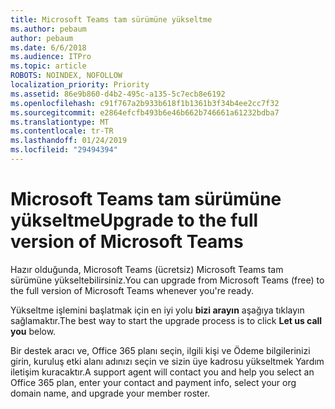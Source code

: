 ```yaml
---
title: Microsoft Teams tam sürümüne yükseltme
ms.author: pebaum
author: pebaum
ms.date: 6/6/2018
ms.audience: ITPro
ms.topic: article
ROBOTS: NOINDEX, NOFOLLOW
localization_priority: Priority
ms.assetid: 86e9b860-d4b2-495c-a135-5c7ecb8e6192
ms.openlocfilehash: c91f767a2b933b618f1b1361b3f34b4ee2cc7f32
ms.sourcegitcommit: e2864efcfb493b6e46b662b746661a61232bdba7
ms.translationtype: MT
ms.contentlocale: tr-TR
ms.lasthandoff: 01/24/2019
ms.locfileid: "29494394"
---
```

# <a name="upgrade-to-the-full-version-of-microsoft-teams"></a><span data-ttu-id="9295e-102">Microsoft Teams tam sürümüne yükseltme</span><span class="sxs-lookup"><span data-stu-id="9295e-102">Upgrade to the full version of Microsoft Teams</span></span>

<span data-ttu-id="9295e-103">Hazır olduğunda, Microsoft Teams (ücretsiz) Microsoft Teams tam sürümüne yükseltebilirsiniz.</span><span class="sxs-lookup"><span data-stu-id="9295e-103">You can upgrade from Microsoft Teams (free) to the full version of Microsoft Teams whenever you're ready.</span></span>
  
<span data-ttu-id="9295e-104">Yükseltme işlemini başlatmak için en iyi yolu **bizi arayın** aşağıya tıklayın sağlamaktır.</span><span class="sxs-lookup"><span data-stu-id="9295e-104">The best way to start the upgrade process is to click **Let us call you** below.</span></span> 
  
<span data-ttu-id="9295e-105">Bir destek aracı ve, Office 365 planı seçin, ilgili kişi ve Ödeme bilgilerinizi girin, kuruluş etki alanı adınızı seçin ve sizin üye kadrosu yükseltmek Yardım iletişim kuracaktır.</span><span class="sxs-lookup"><span data-stu-id="9295e-105">A support agent will contact you and help you select an Office 365 plan, enter your contact and payment info, select your org domain name, and upgrade your member roster.</span></span>
  

